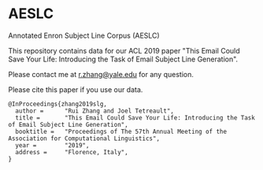 # AESLC
Annotated Enron Subject Line Corpus (AESLC)

This repository contains data for our ACL 2019 paper "This Email Could Save Your Life: Introducing the Task of Email Subject Line Generation".

Please contact me at r.zhang@yale.edu for any question.

Please cite this paper if you use our data.
```
@InProceedings{zhang2019slg,
  author =      "Rui Zhang and Joel Tetreault",
  title =       "This Email Could Save Your Life: Introducing the Task of Email Subject Line Generation",
  booktitle =   "Proceedings of The 57th Annual Meeting of the Association for Computational Linguistics",
  year =        "2019",
  address =     "Florence, Italy",
}
```
